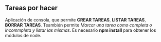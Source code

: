 ## Tareas por hacer

Aplicación de consola, que permite **CREAR TAREAS**, **LISTAR TAREAS**, **BORRAR TAREAS**. Teambién permite _Marcar una tarea como completa o incommpleta y listar las mismas_.
Es necesario **npm install** para obtener los módulos de node.
